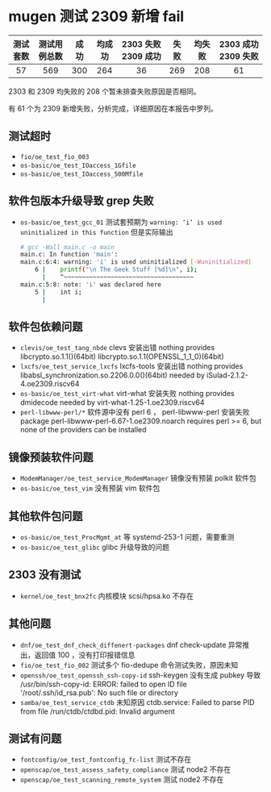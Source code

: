 # mugen 测试 2309 新增 fail

| 测试套数 | 测试用例总数 | 成功 | 均成功 | 2303 失败 2309 成功 | 失败 | 均失败 | 2303 成功 2309 失败 |
|:-------:|:----------:|:---:|:-----:|:-----------------:|:----:|:-----:|:-----------------:|
| 57 | 569 | 300 | 264 | 36 | 269 | 208 | 61 |

2303 和 2309 均失败的 208 个暂未排查失败原因是否相同。

有 61 个为 2309 新增失败，分析完成，详细原因在本报告中罗列。

## 测试超时

+ ``fio/oe_test_fio_003``
+ ``os-basic/oe_test_IOaccess_1Gfile``
+ ``os-basic/oe_test_IOaccess_500Mfile``

## 软件包版本升级导致 grep 失败

+ ``os-basic/oe_test_gcc_01`` 测试套预期为 ``warning: ‘i’ is used uninitialized in this function`` 但是实际输出
  ```bash
  # gcc -Wall main.c -o main
  main.c: In function 'main':
  main.c:6:4: warning: 'i' is used uninitialized [-Wuninitialized]
      6 |    printf("\n The Geek Stuff [%d]\n", i);
        |    ^~~~~~~~~~~~~~~~~~~~~~~~~~~~~~~~~~~~~
  main.c:5:8: note: 'i' was declared here
      5 |    int i;
        |
  ```

## 软件包依赖问题

+ ``clevis/oe_test_tang_nbde`` clevs 安装出错 nothing provides libcrypto.so.1.1()(64bit) libcrypto.so.1.1(OPENSSL_1_1_0)(64bit)
+ ``lxcfs/oe_test_service_lxcfs`` lxcfs-tools 安装出错 nothing provides libabsl_synchronization.so.2206.0.0()(64bit) needed by iSulad-2.1.2-4.oe2309.riscv64
+ ``os-basic/oe_test_virt-what`` virt-what 安装失败 nothing provides dmidecode needed by virt-what-1.25-1.oe2309.riscv64
+ ``perl-libwww-perl/*`` 软件源中没有 perl 6 ， perl-libwww-perl 安装失败 package perl-libwww-perl-6.67-1.oe2309.noarch requires perl >= 6, but none of the providers can be installed

## 镜像预装软件问题

+ ``ModemManager/oe_test_service_ModemManager`` 镜像没有预装 polkit 软件包
+ ``os-basic/oe_test_vim`` 没有预装 vim 软件包

## 其他软件包问题

+ ``os-basic/oe_test_ProcMgmt_at`` 等 systemd-253-1 问题，需要重测
+ ``os-basic/oe_test_glibc`` glibc 升级导致的问题

## 2303 没有测试

+ ``kernel/oe_test_bnx2fc`` 内核模块 scsi/hpsa.ko 不存在

## 其他问题

+ ``dnf/oe_test_dnf_check_diffenert-packages`` dnf check-update 异常推出，返回值 100 ，没有打印报错信息
+ ``fio/oe_test_fio_002`` 测试多个 fio-dedupe 命令测试失败，原因未知
+ ``openssh/oe_test_openssh_ssh-copy-id`` ssh-keygen 没有生成 pubkey 导致 /usr/bin/ssh-copy-id: ERROR: failed to open ID file '/root/.ssh/id_rsa.pub': No such file or directory
+ ``samba/oe_test_service_ctdb`` 未知原因 ctdb.service: Failed to parse PID from file /run/ctdb/ctdbd.pid: Invalid argument


## 测试有问题

+ ``fontconfig/oe_test_fontconfig_fc-list`` 测试不存在
+ ``openscap/oe_test_assess_safety_compliance`` 测试 node2 不存在
+ ``openscap/oe_test_scanning_remote_system`` 测试 node2 不存在

